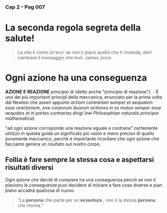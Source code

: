 ### Cap 2 - Pag 007

# La seconda regola segreta della salute!

> La vita è come un'eco: se non ti piace quello che ti rimanda, devi cambiare il messaggio che invii.
> James Joice

# Ogni azione ha una conseguenza

**AZIONE** **E** **REAZIONE** principio di (detto anche "principio di reazione"). - È uno dei più importanti principî della meccanica, enunciato per la prima volta dal Newton che asserì appunto _actioni contrariam semper et aequalem esse reactionem_, _sive corporum duorum actiones in se mutuo semper esse aequales et in partes contrarias dirigi_ (nei _Philosophiae naturalis principia mathematica_).

"ad ogni azione corrisponde una reazione eguale e contraria" certamente utilizzo in questa guida un significato più vasto e meno preciso di quello puramente meccanico, perchè è importante ricordare che ogni azione che facciamo genera un risultato sul nostro corpo.

## Follia è fare sempre la stessa cosa e aspettarsi risultati diversi

Ogni azione che decidi di compiere ha una conseguenza perciò se non ti piaciono le conseguenze puoi decidere di iniziare a fare cose diverse e pian piano accadrà qualcosa di nuovo.

> “La **persona** che parte per un **avventura** , non è la stessa **persona** che ritorna.”

<!--stackedit_data:
eyJoaXN0b3J5IjpbLTMzODcwMjU5NywtMjA2MTE0OTMxOF19
-->
